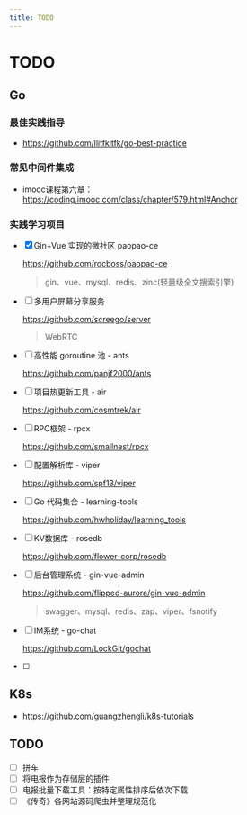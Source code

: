 ```yaml
---
title: TODO
---
```

# TODO

## Go

### 最佳实践指导

- https://github.com/llitfkitfk/go-best-practice

### 常见中间件集成

- imooc课程第六章：https://coding.imooc.com/class/chapter/579.html#Anchor

### 实践学习项目

- [X] Gin+Vue 实现的微社区 paopao-ce

  https://github.com/rocboss/paopao-ce

  > gin、vue、mysql、redis、zinc(轻量级全文搜索引擎)
  >
- [ ] 多用户屏幕分享服务

  https://github.com/screego/server

  > WebRTC
  >
- [ ] 高性能 goroutine 池 - ants

  https://github.com/panjf2000/ants
- [ ] 项目热更新工具 - air

  https://github.com/cosmtrek/air
- [ ] RPC框架 - rpcx

  https://github.com/smallnest/rpcx
- [ ] 配置解析库 - viper

  https://github.com/spf13/viper
- [ ] Go 代码集合 - learning-tools

  https://github.com/hwholiday/learning_tools
- [ ] KV数据库 - rosedb

  https://github.com/flower-corp/rosedb
- [ ] 后台管理系统 - gin-vue-admin

  https://github.com/flipped-aurora/gin-vue-admin

  > swagger、mysql、redis、zap、viper、fsnotify
  >
- [ ] IM系统 - go-chat

  https://github.com/LockGit/gochat
- [ ]

## K8s

- https://github.com/guangzhengli/k8s-tutorials

## TODO

- [ ] 拼车
- [ ] 将电报作为存储层的插件
- [ ] 电报批量下载工具：按特定属性排序后依次下载
- [ ] 《传奇》各网站源码爬虫并整理规范化
